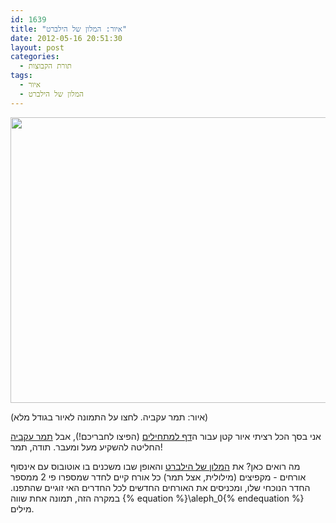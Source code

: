 ```yaml
---
id: 1639
title: "איור: המלון של הילברט"
date: 2012-05-16 20:51:30
layout: post
categories: 
  - תורת הקבוצות
tags: 
  - איור
  - המלון של הילברט
---
```

<a href="{{site.baseurl}}{{site.post_images}}/2012/05/hilbert.png"><img class="alignnone size-full wp-image-1640" title="hilbert" src="{{site.baseurl}}{{site.post_images}}/2012/05/hilbert.png" alt="" width="600" height="457" /></a>

(איור: תמר עקביה. לחצו על התמונה לאיור בגודל מלא)

אני בסך הכל רציתי איור קטן עבור ה<a href="http://www.gadial.net/?page_id=1589">דף למתחילים</a> (הפיצו לחבריכם!), אבל <a href="http://cargocollective.com/Chips-Illustrated">תמר עקביה</a> החליטה להשקיע מעל ומעבר. תודה, תמר!

מה רואים כאן? את <a href="http://www.gadial.net/2010/11/08/hilberts_hotel/">המלון של הילברט</a> והאופן שבו משכנים בו אוטובוס עם אינסוף אורחים - מקפיצים (מילולית, אצל תמר) כל אורח קיים לחדר שמספרו פי 2 ממספר החדר הנוכחי שלו, ומכניסים את האורחים החדשים לכל החדרים האי זוגיים שהתפנו. במקרה הזה, תמונה אחת שווה {% equation %}\aleph_0{% endequation %} מילים.

